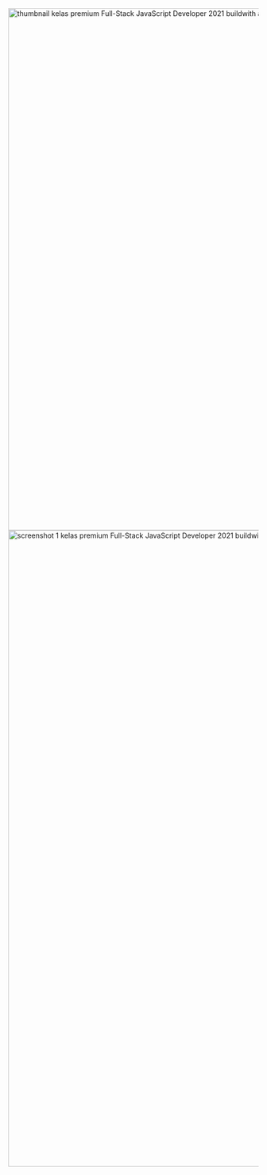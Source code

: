 
<img width="1050" alt="thumbnail kelas premium Full-Stack JavaScript Developer 2021 buildwith angga 2" src="https://user-images.githubusercontent.com/88970775/176988214-e40a17e8-b0b0-423b-ad48-78c5fe0cad96.png">
<img width="1280" alt="screenshot 1 kelas premium Full-Stack JavaScript Developer 2021 buildwith angga 3" src="https://user-images.githubusercontent.com/88970775/176988220-bf5a473a-f634-4d5b-a575-c5f30d202c19.png">
